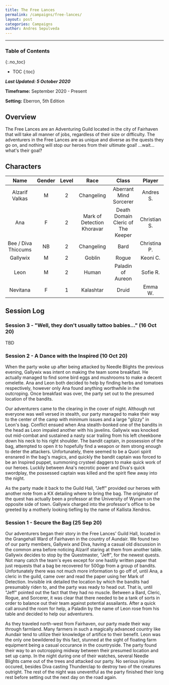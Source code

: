 ```yaml
---
title: The Free Lances
permalink: /campaigns/free-lances/
layout: post
categories: Campaigns
author: Andres Sepulveda
---
```


<hr>

<div class="toc">

### Table of Contents
{:.no_toc}

* TOC
{:toc}

</div>

***Last Updated: 5 October 2020***

**Timeframe:** September 2020 - Present

**Setting:** Eberron, 5th Edition



## Overview 

The Free Lances are an Adventuring Guild located in the city of Fairhaven that will take all manner of jobs, regardless of their size or difficulty. The adventurers in the Free Lances are as unique and diverse as the quests they go on, and nothing will stop our heroes from their ultimate goal! ...wait... what's their goal? 

## Characters

|Name|Gender|Level|Race|Class|Player|
|:--:|:---:|:--:|:---:|:----:|:----:|
|Alzarif Valkas|M|2|Changeling|Aberrant Mind Sorcerer|Andres S.|
|Ana|F|2|Mark of Detection Khoravar|Death Domain Cleric of The Keeper|Christian S.|
|Bee / Diva Thiccums|NB|2|Changeling|Bard|Christina P.|
|Gallywix|M|2|Goblin|Rogue|Keoni C.|
|Leon|M|2|Human|Paladin of Aureon|Sofie R.|
|Nevitana|F|1|Kalashtar|Druid|Emma W.|

## Session Log

### Session 3 - "Well, they don't usually tattoo babies..." (16 Oct 20)

TBD

### Session 2 - A Dance with the Inspired (10 Oct 20)

When the party woke up after being attacked by Needle Blights the previous evening, Gallywix was intent on making the team some breakfast. He actually managed to find some bird eggs and mushrooms to make a decent omelette. Ana and Leon both decided to help by finding herbs and tomatoes respectively, however only Ana found anything worthwhile in the outcroping. Once breakfast was over, the party set out to the presumed location of the bandits. 

Our adventurers came to the clearing in the cover of night. Although not everyone was well versed in stealth, our party managed to make their way to the center of the camp with minimum issues and a large "glizzy" in Leon's bag. Conflict ensued when Ana stealth-bonked one of the bandits in the head as Leon impaled another with his javelins. Gallywix was knocked out mid-combat and sustained a nasty scar trailing from his left cheekbone down his neck to his right shoulder. The bandit captain, in possession of the bag, attempted to open it to hopefully find a weapon or item strong enough to deter the attackers. Unfortunately, there seemed to be a Quori spirit ensnared in the bag's magics, and quickly the bandit captain was forced to be an Inspired puppet, summoning crysteel daggers to make quick work of our heroes. Luckily between Ana's necrotic power and Diva's quick swordplay, the possessed captain was killed and the spirit flew away into the night. 

As the party made it back to the Guild Hall, "Jeff" provided our heroes with another note from a KX detailing where to bring the bag. The originator of the quest has actually been a professor at the University of Wynarn on the opposite side of town. Gallywix charged into the professor's office to be greeted by a motherly looking tiefling by the name of Kallista Xendros.

### Session 1 - Secure the Bag (25 Sep 20)

Our adventurers began their story in the Free Lances' Guild Hall, located in the Grangehall Ward of Fairhaven in the country of Aundair. We found two of our party members, Gallywix and Diva, having a casual old discussion in the common area before noticing Alzarif staring at them from another table. Gallywix decides to stop by the Questmaster, "Jeff", for the newest quests. Not many catch the team's eyes except for one hastily written paper that just requests that a bag be recovered for 500gp from a group of bandits. Unfortunately there was not much more information to go off of, until Ana, a cleric in the guild, came over and read the paper using her Mark of Detection. Invisible ink detailed the location by which the bandits had presumably riden to, and the party was ready to head out. That is, until "Jeff" pointed out the fact that they had no muscle. Between a Bard, Cleric, Rogue, and Sorcerer, it was clear that there needed to be a tank of sorts in order to balance out their team against potential assailants. After a quick call around the room for help, a Paladin by the name of Leon rose from his table and decided to help our adventurers. 

As they traveled north-west from Fairhaven, our party made their way through farmland. Many farmers in such a magically advanced country like Aundair tend to utilize their knowledge of artifice to their benefit. Leon was the only one bewildered by this fact, stunned at the sight of floating farm equipment being a casual occurance in the countryside. The party found their way to an outcropping midway between their presumed location and set up camp. In the night during one of their watches, several Needle Blights came out of the trees and attacked our party. No serious injuries occured, besides Diva casting Thunderclap to destroy two of the creatures outright. The rest of the night was uneventful as the party finished their long rest before setting out the next day on the road again. 
